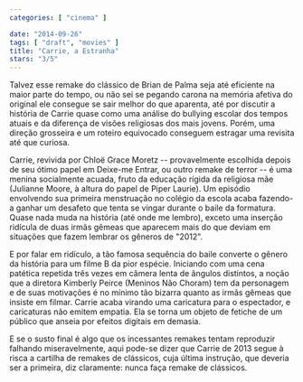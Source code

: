 ```yaml
---
categories: [ "cinema" ]

date: "2014-09-26"
tags: [ "draft", "movies" ]
title: "Carrie, a Estranha"
stars: "3/5"
---
```

Talvez esse remake do clássico de Brian de Palma seja até eficiente na maior parte do tempo, ou não sei se pegando carona na memória afetiva do original ele consegue se sair melhor do que aparenta, até por discutir a história de Carrie quase como uma análise do bullying escolar dos tempos atuais e da diferença de visões religiosas dos mais jovens. Porém, uma direção grosseira e um roteiro equivocado conseguem estragar uma revisita até que curiosa.

Carrie, revivida por Chloë Grace Moretz -- provavelmente escolhida depois de seu ótimo papel em Deixe-me Entrar, ou outro remake de terror -- é uma menina socialmente acuada, fruto da educação rígida da religiosa mãe (Julianne Moore, à altura do papel de Piper Laurie). Um episódio envolvendo sua primeira menstruação no colégio da escola acaba fazendo-a ganhar um desafeto que tenta se vingar durante o baile da formatura. Quase nada muda na história (até onde me lembro), exceto uma inserção ridícula de duas irmãs gêmeas que aparecem mais do que deviam em situações que fazem lembrar os gêneros de "2012".

E por falar em ridículo, a tão famosa sequência do baile converte o gênero da história para um filme B da pior espécie. Iniciando com uma cena patética repetida três vezes em câmera lenta de ângulos distintos, a noção que a diretora Kimberly Peirce (Meninos Não Choram) tem da personagem e de suas motivações é no mínimo tão bizarra quanto as irmãs gêmeas que insiste em filmar. Carrie acaba virando uma caricatura para o espectador, e caricaturas não emitem empatia. Ela se torna um objeto de fetiche de um público que anseia por efeitos digitais em demasia.

E se o susto final é algo que os incessantes remakes tentam reproduzir falhando miseravelmente, aqui pode-se dizer que Carrie de 2013 segue à risca a cartilha de remakes de clássicos, cuja última instrução, que deveria ser a primeira, diz claramente: nunca faça remake de clássicos.
